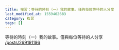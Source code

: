 ```yaml
---
title: 複習：等待的時刻（一）我的故事。僅與每位等待的人分享
last_modified_at: 1559462683
category: 複習
tags: []
---
```


<p>等待的時刻（一）我的故事。僅與每位等待的人分享<br>
<a href="/posts/269191196" target="_blank">/posts/269191196</a></p>

<p>&nbsp;</p>

<p>&nbsp;</p>

